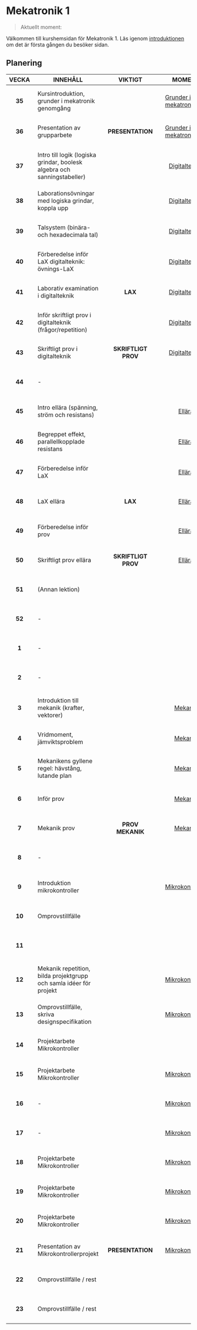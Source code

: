 <style>
    td {
        height: 5em;
        padding: 0.8em !important;

        &:nth-child(1), &:nth-child(3){
            font-weight: bold;
            text-align: center;
        }

        > a{
            display: flex;
            align-items: center;
            justify-content: center;
            height: 100%;
            padding: 0.5em;
        }
    }
    tr#current-week{
        border: 5px color-mix(in srgb, var(--bg), orange 65%) solid;
        background-color: color-mix(in srgb, var(--bg), orange 30%);
    }
</style>

# Mekatronik 1

> Aktuellt moment: <a id=current-moment></a>

Välkommen till kurshemsidan för Mekatronik 1. Läs igenom [introduktionen](/introduktion) om det är första gången du besöker sidan.

## Planering

| VECKA | INNEHÅLL                                                                 | VIKTIGT         | MOMENT                                        |
| ----- | ------------------------------------------------------------------------ | --------------- | --------------------------------------------- |
| 35    | Kursintroduktion, grunder i mekatronik genomgång                         |                 | [Grunder i mekatronik](/grunder-i-mekatronik) |
| 36    | Presentation av grupparbete                                              | PRESENTATION    | [Grunder i mekatronik](/grunder-i-mekatronik) |
| 37    | Intro till logik (logiska grindar, boolesk algebra och sanningstabeller) |                 | [Digitalteknik](/digitalteknik)               |
| 38    | Laborationsövningar med logiska grindar, koppla upp                      |                 | [Digitalteknik](/digitalteknik)               |
| 39    | Talsystem (binära- och hexadecimala tal)                                 |                 | [Digitalteknik](/digitalteknik)               |
| 40    | Förberedelse inför LaX digitalteknik: övnings-LaX                        |                 | [Digitalteknik](/digitalteknik)               |
| 41    | Laborativ examination i digitalteknik                                    | LAX             | [Digitalteknik](/digitalteknik)               |
| 42    | Inför skriftligt prov i digitalteknik (frågor/repetition)                |                 | [Digitalteknik](/digitalteknik)               |
| 43    | Skriftligt prov i digitalteknik                                          | SKRIFTLIGT PROV | [Digitalteknik](/digitalteknik)               |
| 44    | \-                                                                       |                 |                                               |
| 45    | Intro ellära (spänning, ström och resistans)                             |                 | [Ellära](/ellara)                             |
| 46    | Begreppet effekt, parallellkopplade resistans                            |                 | [Ellära](/ellara)                             |
| 47    | Förberedelse inför LaX                                                   |                 | [Ellära](/ellara)                             |
| 48    | LaX ellära                                                               | LAX             | [Ellära](/ellara)                             |
| 49    | Förberedelse inför prov                                                  |                 | [Ellära](/ellara)                             |
| 50    | Skriftligt prov ellära                                                   | SKRIFTLIGT PROV | [Ellära](/ellara)                             |
| 51    | (Annan lektion)                                                          |                 |                                               |
| 52    | \-                                                                       |                 |                                               |
| 1     | \-                                                                       |                 |                                               |
| 2     | \-                                                                       |                 |                                               |
| 3     | Introduktion till mekanik (krafter, vektorer)                            |                 | [Mekanik](/mekanik)                           |
| 4     | Vridmoment, jämviktsproblem                                              |                 | [Mekanik](/mekanik)                           |
| 5     | Mekanikens gyllene regel: hävstång, lutande plan                         |                 | [Mekanik](/mekanik)                           |
| 6     | Inför prov                                                               |                 | [Mekanik](/mekanik)                           |
| 7     | Mekanik prov                                                             | PROV MEKANIK    | [Mekanik](/mekanik)                           |
| 8     | \-                                                                       |                 |                                               |
| 9     | Introduktion mikrokontroller                                             |                 | [Mikrokontroller](/mikrokontroller)           |
| 10    | Omprovstillfälle                                                         |                 |                                               |
| 11    |                                                                          |                 |                                               |
| 12    | Mekanik repetition, bilda projektgrupp och samla idéer för projekt       |                 | [Mikrokontroller](/mikrokontroller)           |
| 13    | Omprovstillfälle, skriva designspecifikation                             |                 | [Mikrokontroller](/mikrokontroller)           |
| 14    | Projektarbete Mikrokontroller                                            |                 |                                               |
| 15    | Projektarbete Mikrokontroller                                            |                 | [Mikrokontroller](/mikrokontroller)           |
| 16    | \-                                                                       |                 | [Mikrokontroller](/mikrokontroller)           |
| 17    | \-                                                                       |                 | [Mikrokontroller](/mikrokontroller)           |
| 18    | Projektarbete Mikrokontroller                                            |                 | [Mikrokontroller](/mikrokontroller)           |
| 19    | Projektarbete Mikrokontroller                                            |                 | [Mikrokontroller](/mikrokontroller)           |
| 20    | Projektarbete Mikrokontroller                                            |                 | [Mikrokontroller](/mikrokontroller)           |
| 21    | Presentation av Mikrokontrollerprojekt                                   | PRESENTATION    | [Mikrokontroller](/mikrokontroller)           |
| 22    | Omprovstillfälle / rest                                                  |                 |                                               |
| 23    | Omprovstillfälle / rest                                                  |                 |                                               |

<script defer src=/planering.js>
